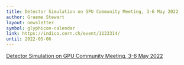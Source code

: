 ```yaml
---
title: Detector Simulation on GPU Community Meeting, 3-6 May 2022
author: Graeme Stewart
layout: newsletter
symbol: glyphicon-calendar
link: https://indico.cern.ch/event/1123314/
until: 2022-05-06
---
```

[Detector Simulation on GPU Community Meeting, 3-6 May 2022](https://indico.cern.ch/event/1123314)
